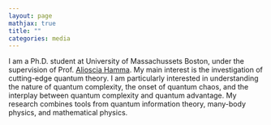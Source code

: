 ```yaml
---
layout: page
mathjax: true
title: ""
categories: media
---
```


I am a Ph.D. student at University of Massachussets Boston, under the supervision of Prof. [Alioscia Hamma](https://www.quantumphysics.fun). My main interest is the investigation of cutting-edge quantum theory. I am particularly interested in understanding the nature of quantum complexity, the onset of quantum chaos, and the interplay between quantum complexity and quantum advantage. My research combines tools from quantum information theory, many-body physics, and mathematical physics. 





